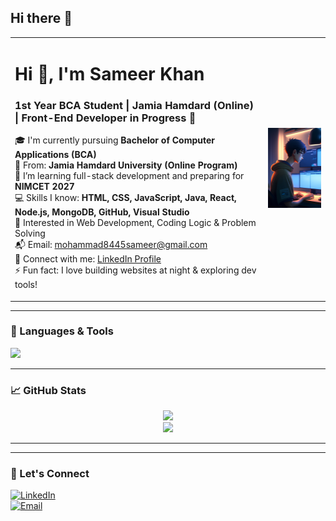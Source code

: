 ## Hi there 👋
<table>
  <tr>
    <td>

<h1>Hi 👋, I'm Sameer Khan</h1>
<h3>1st Year BCA Student | Jamia Hamdard (Online) | Front-End Developer in Progress 🚀</h3>

🎓 I'm currently pursuing <strong>Bachelor of Computer Applications (BCA)</strong>  
🏫 From: <strong>Jamia Hamdard University (Online Program)</strong>  
🌱 I’m learning full-stack development and preparing for <strong>NIMCET 2027</strong>  
💻 Skills I know: <strong>HTML, CSS, JavaScript, Java, React, Node.js, MongoDB, GitHub, Visual Studio</strong>  
🧠 Interested in Web Development, Coding Logic & Problem Solving  
📬 Email: mohammad8445sameer@gmail.com  
🔗 Connect with me: [LinkedIn Profile](https://www.linkedin.com/in/sameer-ahmad-6134252a2)  
⚡ Fun fact: I love building websites at night & exploring dev tools!

</td>
<td>
  <img src="https://github.com/sam908qwe/sam908qwe/blob/main/11109943.jpg" alt="Sameer Khan Avatar" width="250"/>
</td>
  </tr>
</table>


---

### 🧰 Languages & Tools

<p align="left">
  <img src="https://skillicons.dev/icons?i=html,css,js,java,react,nodejs,mongodb,git,github,vscode" />
</p>

---

### 📈 GitHub Stats

<p align="center">
  <img src="https://github-readme-stats.vercel.app/api?username=sam908qwe&show_icons=true&theme=tokyonight" />
  <br />
  <img src="https://github-readme-stats.vercel.app/api/top-langs/?username=sam908qwe&layout=compact&theme=tokyonight" />
</p>

---





---

### 🔗 Let's Connect

[![LinkedIn](https://img.shields.io/badge/LinkedIn-blue?style=for-the-badge&logo=linkedin)](https://www.linkedin.com/in/sameer-ahmad-6134252a2)  
[![Email](https://img.shields.io/badge/Gmail-grey?style=for-the-badge&logo=gmail)](mailto:mohammad8445sameer@gmail.com)
